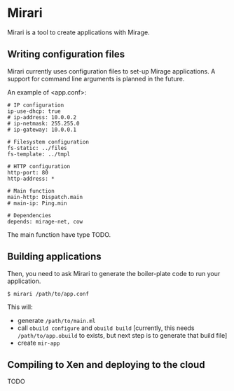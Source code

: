 # Mirari

Mirari is a tool to create applications with Mirage.

## Writing configuration files

Mirari currently uses configuration files to set-up Mirage
applications. A support for command line arguments is planned in the
future.

An example of <app.conf>:

```
# IP configuration
ip-use-dhcp: true
# ip-address: 10.0.0.2
# ip-netmask: 255.255.0
# ip-gateway: 10.0.0.1

# Filesystem configuration
fs-static: ../files
fs-template: ../tmpl

# HTTP configuration
http-port: 80
http-address: *

# Main function
main-http: Dispatch.main
# main-ip: Ping.min

# Dependencies
depends: mirage-net, cow
```

The main function have type TODO.

## Building applications

Then, you need to ask Mirari to generate the boiler-plate code to run your application.

```
$ mirari /path/to/app.conf
```

This will:
* generate `/path/to/main.ml`
* call `obuild configure` and `obuild build` [currently, this needs
  `/path/to/app.obuild` to exists, but next step is to generate that
  build file]
* create `mir-app`

## Compiling to Xen and deploying to the cloud

TODO